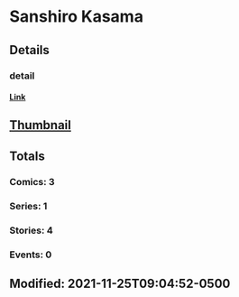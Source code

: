 # Sanshiro  Kasama 
## Details
### detail
#### [Link](http://marvel.com/comics/creators/14322/sanshiro_kasama?utm_campaign=apiRef&utm_source=225578a89fc76f3d20fbffda5d17a88d)
## [Thumbnail](http://i.annihil.us/u/prod/marvel/i/mg/b/40/image_not_available.jpg)
## Totals
### Comics: 3
### Series: 1
### Stories: 4
### Events: 0
## Modified: 2021-11-25T09:04:52-0500